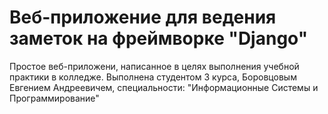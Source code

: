 # Веб-приложение для ведения заметок на фреймворке "Django"

Простое веб-приложени, написанное в целях выполнения учебной практики в колледже.
Выполнена студентом 3 курса, Боровцовым Евгением Андреевичем, специальности: "Информационные Системы и Программирование"
